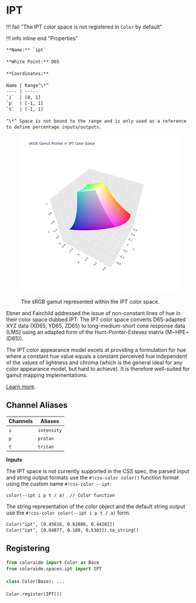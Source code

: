# IPT

!!! fail "The IPT color space is not registered in `Color` by default"

<div class="info-container" markdown>
!!! info inline end "Properties"

    **Name:** `ipt`

    **White Point:** D65

    **Coordinates:**

    Name | Range^\*^
    ---- | -----
    `i`  | [0, 1]
    `p`  | [-1, 1]
    `t`  | [-1, 1]

    ^\*^ Space is not bound to the range and is only used as a reference to define percentage inputs/outputs.

<figure markdown>

![IPT](../images/ipt-3d.png)

<figcaption markdown>
The sRGB gamut represented within the IPT color space.
</figcaption>
</figure>

Ebner and Fairchild addressed the issue of non-constant lines of hue in their color space dubbed IPT. The IPT color
space converts D65-adapted XYZ data (XD65, YD65, ZD65) to long-medium-short cone response data (LMS) using an adapted
form of the Hunt-Pointer-Estevez matrix (M~HPE~(D65)).

The IPT color appearance model excels at providing a formulation for hue where a constant hue value equals a constant
perceived hue independent of the values of lightness and chroma (which is the general ideal for any color appearance
model, but hard to achieve). It is therefore well-suited for gamut mapping implementations.

[Learn more](https://www.researchgate.net/publication/21677980_Development_and_Testing_of_a_Color_Space_IPT_with_Improved_Hue_Uniformity.).
</div>

## Channel Aliases

Channels | Aliases
-------- | -------
`i`      | `intensity`
`p`      | `protan`
`t`      | `tritan`

**Inputs**

The IPT space is not currently supported in the CSS spec, the parsed input and string output formats use the
`#!css-color color()` function format using the custom name `#!css-color --ipt`:

```css-color
color(--ipt i p t / a)  // Color function
```

The string representation of the color object and the default string output use the
`#!css-color color(--ipt i p t / a)` form.

```playground
Color("ipt", [0.45616, 0.62086, 0.44282])
Color("ipt", [0.64877, 0.189, 0.5303]).to_string()
```

## Registering

```py
from coloraide import Color as Base
from coloraide.spaces.ipt import IPT

class Color(Base): ...

Color.register(IPT())
```
